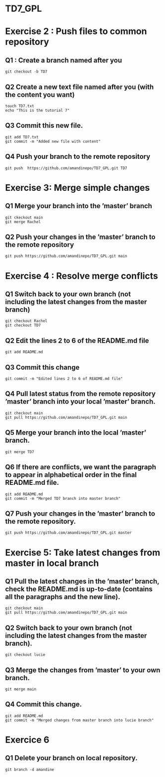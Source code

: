 # TD7_GPL


# Exercise 2 : Push files to common repository

## Q1 : Create a branch named after you
```
git checkout -b TD7
```

## Q2 Create a new text file named after you (with the content you want)
```
touch TD7.txt
echo "This is the tutorial 7"
```

## Q3 Commit this new file.
```
git add TD7.txt
git commit -m "Added new file with content"
```

## Q4  Push your branch to the remote repository
```
git push  https://github.com/amandinepo/TD7_GPL.git TD7
```

# Exercise 3: Merge simple changes

## Q1 Merge your branch into the ’master’ branch
```
git ckeckout main
git merge Rachel
```

## Q2 Push your changes in the ’master’ branch to the remote repository
```
git push https://github.com/amandinepo/TD7_GPL.git main
```

# Exercise 4 :  Resolve merge conflicts

## Q1 Switch back to your own branch (not including the latest changes from the master branch)
```
git checkout Rachel
git checkout TD7
```

## Q2 Edit the lines 2 to 6 of the README.md file
```
git add README.md
```

## Q3 Commit this change
```
git commit -m "Edited lines 2 to 6 of README.md file"
```

## Q4 Pull latest status from the remote repository ’master’ branch into your local ’master’ branch.
```
git checkout main
git pull https://github.com/amandinepo/TD7_GPL.git main
```

## Q5 Merge your branch into the local ’master’ branch.
```
git merge TD7
```

## Q6 If there are conflicts, we want the paragraph to appear in alphabetical order in the final README.md file.
```
git add README.md
git commit -m "Merged TD7 branch into master branch"
```

## Q7 Push your changes in the ’master’ branch to the remote repository.
```
git push https://github.com/amandinepo/TD7_GPL.git master
```

# Exercise 5: Take latest changes from master in local branch

## Q1 Pull the latest changes in the ’master’ branch, check the README.md is up-to-date (contains all the paragraphs and the new line).
```
git checkout main
git pull https://github.com/amandinepo/TD7_GPL.git main
```

## Q2 Switch back to your own branch (not including the latest changes from the master branch).
```
git checkout lucie
```

## Q3 Merge the changes from ’master’ to your own branch.
```
git merge main
```

## Q4 Commit this change.
```
git add README.md
git commit -m "Merged changes from master branch into lucie branch"
```

# Exercice 6

## Q1 Delete your branch on local repository.
```
git branch -d amandine
```
